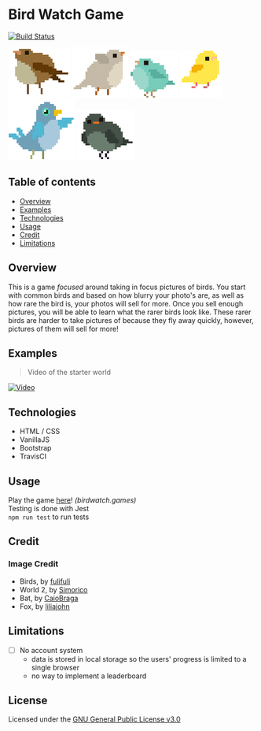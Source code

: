 # Bird Watch Game
[![Build Status](https://travis-ci.org/Alex0Blackwell/focused-bird-watcher-game.svg?branch=master)](https://travis-ci.org/Alex0Blackwell/focused-bird-watcher-game)  

![](css/imgs/brownBird.gif "Pumped!") ![](css/imgs/whiteBird.gif "Woo Bird Game!") ![](css/imgs/blueBird.gif "Take Some Bird Pics!") ![](css/imgs/yellowBird.gif "Bet you can't unlock me!") ![](css/imgs/darkBlueBird.gif "I won't stop dancing!") ![](css/imgs/greenBird.gif "Look at my knees!")

## Table of contents
* [Overview](#overview)
* [Examples](#examples)
* [Technologies](#technologies)
* [Usage](#usage)
* [Credit](#credit)
* [Limitations](#limitations)

## Overview
This is a game *focused* around taking in focus pictures of birds.
You start with common birds and based on how blurry your photo's are, as well as how rare the bird is, your photos will sell for more. Once you sell enough pictures, you will be able to learn what the rarer birds look like. These rarer birds are harder to take pictures of because they fly away quickly, however, pictures of them will sell for more!

## Examples

> Video of the starter world

[![Video](.pictures/bird-watcher.gif "Screenshot")](https://birdwatch.games/)

## Technologies
- HTML / CSS
- VanillaJS
- Bootstrap
- TravisCI

## Usage
Play the game [here](https://birdwatch.games/ "Bird Watch Game")! *(birdwatch.games)*  
Testing is done with Jest  
`npm run test` to run tests

## Credit
### Image Credit
- Birds, by [fulifuli](https://fulifuli.tumblr.com/post/165438203610/all-of-the-birbs-check-out-my-society6)
- World 2, by [Simorico](https://www.deviantart.com/simorico/art/Night-City-in-the-Mountains-736964685)
- Bat, by [CaioBraga](https://itch.io/jam/jamuary-second-chances/rate/546859)
- Fox, by [liliajohn](https://picsart.com/en_au/i/sticker-8bit-fox-236120435020212)


## Limitations
- [ ] No account system
  - data is stored in local storage so the users' progress is limited to a single browser
  - no way to implement a leaderboard

## License
Licensed under the [GNU General Public License v3.0](LICENSE)
